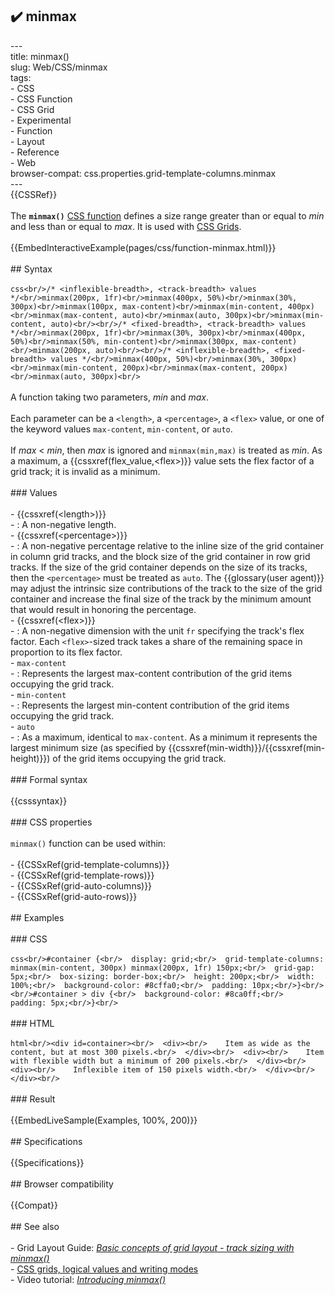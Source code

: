 ## ✔️ minmax 
 ---<br/>title: minmax()<br/>slug: Web/CSS/minmax<br/>tags:<br/>  - CSS<br/>  - CSS Function<br/>  - CSS Grid<br/>  - Experimental<br/>  - Function<br/>  - Layout<br/>  - Reference<br/>  - Web<br/>browser-compat: css.properties.grid-template-columns.minmax<br/>---<br/>{{CSSRef}}<br/><br/>The **`minmax()`** [CSS function](/en-US/docs/Web/CSS/CSS_Functions) defines a size range greater than or equal to _min_ and less than or equal to _max_. It is used with [CSS Grids](/en-US/docs/Web/CSS/CSS_Grid_Layout).<br/><br/>{{EmbedInteractiveExample(pages/css/function-minmax.html)}}<br/><br/>## Syntax<br/><br/>```css<br/>/* <inflexible-breadth>, <track-breadth> values */<br/>minmax(200px, 1fr)<br/>minmax(400px, 50%)<br/>minmax(30%, 300px)<br/>minmax(100px, max-content)<br/>minmax(min-content, 400px)<br/>minmax(max-content, auto)<br/>minmax(auto, 300px)<br/>minmax(min-content, auto)<br/><br/>/* <fixed-breadth>, <track-breadth> values */<br/>minmax(200px, 1fr)<br/>minmax(30%, 300px)<br/>minmax(400px, 50%)<br/>minmax(50%, min-content)<br/>minmax(300px, max-content)<br/>minmax(200px, auto)<br/><br/>/* <inflexible-breadth>, <fixed-breadth> values */<br/>minmax(400px, 50%)<br/>minmax(30%, 300px)<br/>minmax(min-content, 200px)<br/>minmax(max-content, 200px)<br/>minmax(auto, 300px)<br/>```<br/><br/>A function taking two parameters, _min_ and _max_.<br/><br/>Each parameter can be a `<length>`, a `<percentage>`, a `<flex>` value, or one of the keyword values `max-content`, `min-content`, or `auto`.<br/><br/>If _max_ < _min_, then _max_ is ignored and `minmax(min,max)` is treated as _min_. As a maximum, a {{cssxref(flex_value,&lt;flex&gt;)}} value sets the flex factor of a grid track; it is invalid as a minimum.<br/><br/>### Values<br/><br/>- {{cssxref(&lt;length&gt;)}}<br/>  - : A non-negative length.<br/>- {{cssxref(&lt;percentage&gt;)}}<br/>  - : A non-negative percentage relative to the inline size of the grid container in column grid tracks, and the block size of the grid container in row grid tracks. If the size of the grid container depends on the size of its tracks, then the `<percentage>` must be treated as `auto`. The {{glossary(user agent)}} may adjust the intrinsic size contributions of the track to the size of the grid container and increase the final size of the track by the minimum amount that would result in honoring the percentage.<br/>- {{cssxref(&lt;flex&gt;)}}<br/>  - : A non-negative dimension with the unit `fr` specifying the track's flex factor. Each `<flex>`-sized track takes a share of the remaining space in proportion to its flex factor.<br/>- `max-content`<br/>  - : Represents the largest max-content contribution of the grid items occupying the grid track.<br/>- `min-content`<br/>  - : Represents the largest min-content contribution of the grid items occupying the grid track.<br/>- `auto`<br/>  - : As a maximum, identical to `max-content`. As a minimum it represents the largest minimum size (as specified by {{cssxref(min-width)}}/{{cssxref(min-height)}}) of the grid items occupying the grid track.<br/><br/>### Formal syntax<br/><br/>{{csssyntax}}<br/><br/>### CSS properties<br/><br/>`minmax()` function can be used within:<br/><br/>- {{CSSxRef(grid-template-columns)}}<br/>- {{CSSxRef(grid-template-rows)}}<br/>- {{CSSxRef(grid-auto-columns)}}<br/>- {{CSSxRef(grid-auto-rows)}}<br/><br/>## Examples<br/><br/>### CSS<br/><br/>```css<br/>#container {<br/>  display: grid;<br/>  grid-template-columns: minmax(min-content, 300px) minmax(200px, 1fr) 150px;<br/>  grid-gap: 5px;<br/>  box-sizing: border-box;<br/>  height: 200px;<br/>  width: 100%;<br/>  background-color: #8cffa0;<br/>  padding: 10px;<br/>}<br/><br/>#container > div {<br/>  background-color: #8ca0ff;<br/>  padding: 5px;<br/>}<br/>```<br/><br/>### HTML<br/><br/>```html<br/><div id=container><br/>  <div><br/>    Item as wide as the content, but at most 300 pixels.<br/>  </div><br/>  <div><br/>    Item with flexible width but a minimum of 200 pixels.<br/>  </div><br/>  <div><br/>    Inflexible item of 150 pixels width.<br/>  </div><br/></div><br/>```<br/><br/>### Result<br/><br/>{{EmbedLiveSample(Examples, 100%, 200)}}<br/><br/>## Specifications<br/><br/>{{Specifications}}<br/><br/>## Browser compatibility<br/><br/>{{Compat}}<br/><br/>## See also<br/><br/>- Grid Layout Guide: _[Basic concepts of grid layout - track sizing with minmax()](/en-US/docs/Web/CSS/CSS_Grid_Layout/Basic_Concepts_of_Grid_Layout#track_sizing_and_minmax)_<br/>- [CSS grids, logical values and writing modes](/en-US/docs/Web/CSS/CSS_Grid_Layout/CSS_Grid_Logical_Values_and_Writing_Modes)<br/>- Video tutorial: _[Introducing minmax()](https://gridbyexample.com/video/series-minmax/)_<br/>